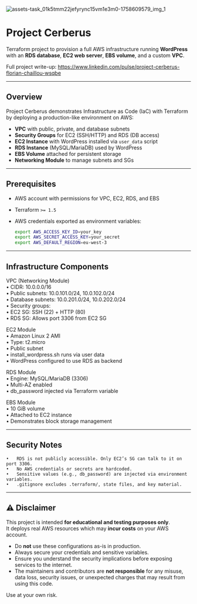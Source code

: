 ![assets-task_01k5tmm22jefyrync15vm1e3m0-1758609579_img_1](https://github.com/user-attachments/assets/b7942a08-a205-4de4-bedb-13be3ce3273d)

# Project Cerberus

Terraform project to provision a full AWS infrastructure running **WordPress** with an **RDS database**, **EC2 web server**, **EBS volume**, and a custom **VPC**.

Full project write-up: https://www.linkedin.com/pulse/project-cerberus-florian-chaillou-wsqbe

---

## Overview

Project Cerberus demonstrates Infrastructure as Code (IaC) with Terraform by deploying a production-like environment on AWS:

- **VPC** with public, private, and database subnets  
- **Security Groups** for EC2 (SSH/HTTP) and RDS (DB access)  
- **EC2 Instance** with WordPress installed via `user_data` script  
- **RDS Instance** (MySQL/MariaDB) used by WordPress  
- **EBS Volume** attached for persistent storage  
- **Networking Module** to manage subnets and SGs  

---

## Prerequisites

- AWS account with permissions for VPC, EC2, RDS, and EBS
- Terraform `>= 1.5`
- AWS credentials exported as environment variables:
  
  ```bash
  export AWS_ACCESS_KEY_ID=your_key
  export AWS_SECRET_ACCESS_KEY=your_secret
  export AWS_DEFAULT_REGION=eu-west-3
  ```

---

## Infrastructure Components

VPC (Networking Module)<br>
	•	CIDR: 10.0.0.0/16 <br>
	•	Public subnets: 10.0.101.0/24, 10.0.102.0/24 <br>
	•	Database subnets: 10.0.201.0/24, 10.0.202.0/24 <br>
	•	Security groups: <br>
	•	EC2 SG: SSH (22) + HTTP (80) <br>
	•	RDS SG: Allows port 3306 from EC2 SG <br>

EC2 Module <br>
	•	Amazon Linux 2 AMI <br>
	•	Type: t2.micro <br>
	•	Public subnet <br>
	•	install_wordpress.sh runs via user data <br>
	•	WordPress configured to use RDS as backend <br>

RDS Module <br>
	•	Engine: MySQL/MariaDB (3306) <br>
	•	Multi-AZ enabled <br>
	•	db_password injected via Terraform variable <br>

EBS Module <br>
	•	10 GiB volume <br>
	•	Attached to EC2 instance <br>
	•	Demonstrates block storage management <br>

---

## Security Notes

	•	RDS is not publicly accessible. Only EC2’s SG can talk to it on port 3306.
	•	No AWS credentials or secrets are hardcoded.
	•	Sensitive values (e.g., db_password) are injected via environment variables.
	•	.gitignore excludes .terraform/, state files, and key material.

---

## ⚠️    Disclaimer

This project is intended **for educational and testing purposes only**.  
It deploys real AWS resources which may **incur costs** on your AWS account.  

- Do **not** use these configurations as-is in production.  
- Always secure your credentials and sensitive variables.  
- Ensure you understand the security implications before exposing services to the internet.  
- The maintainers and contributors are **not responsible** for any misuse, data loss, security issues, or unexpected charges that may result from using this code.  

Use at your own risk.
